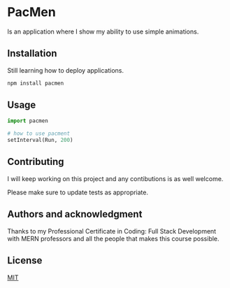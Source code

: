 # PacMen

Is an application where I show my ability to use simple animations.

## Installation

Still learning how to deploy applications.

```bash
npm install pacmen
```

## Usage

```python
import pacmen

# how to use pacment
setInterval(Run, 200)
```

## Contributing

I will keep working on this project and any contibutions is as well welcome.

Please make sure to update tests as appropriate.

## Authors and acknowledgment
Thanks to my Professional Certificate in Coding: Full Stack Development with MERN professors
and all the people that makes this course possible.

## License

[MIT](https://choosealicense.com/licenses/mit/)